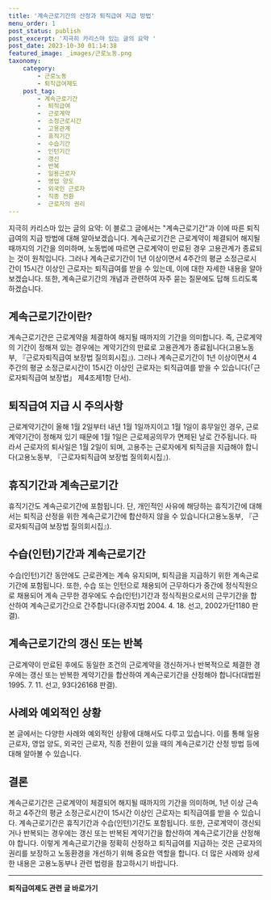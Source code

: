```yaml
---
title: '계속근로기간의 산정과 퇴직급여 지급 방법'
menu_order: 1
post_status: publish
post_excerpt: '지극히 카리스마 있는 글의 요약 '
post_date: 2023-10-30 01:14:38
featured_image: _images/근로노동.png
taxonomy:
    category:
        - 근로노동
        - 퇴직급여제도
    post_tag:
        - 계속근로기간
        -  퇴직급여
        -  근로계약
        -  소정근로시간
        -  고용관계
        -  휴직기간
        -  수습기간
        -  인턴기간
        -  갱신
        -  반복
        -  일용근로자
        -  영업 양도
        -  외국인 근로자
        -  직종 전환
        -  근로자의 권리
---
```



지극히 카리스마 있는 글의 요약:
이 블로그 글에서는 "계속근로기간"과 이에 따른 퇴직급여의 지급 방법에 대해 알아보겠습니다. 계속근로기간은 근로계약이 체결되어 해지될 때까지의 기간을 의미하며, 노동법에 따르면 근로계약이 만료된 경우 고용관계가 종료되는 것이 원칙입니다. 그러나 계속근로기간이 1년 이상이면서 4주간의 평균 소정근로시간이 15시간 이상인 근로자는 퇴직급여를 받을 수 있는데, 이에 대한 자세한 내용을 알아보겠습니다. 또한, 계속근로기간의 개념과 관련하여 자주 묻는 질문에도 답해 드리도록 하겠습니다.

## 계속근로기간이란?
계속근로기간은 근로계약을 체결하여 해지될 때까지의 기간을 의미합니다. 즉, 근로계약의 기간이 정해져 있는 경우에는 계약기간의 만료로 고용관계가 종료됩니다(고용노동부, 『근로자퇴직급여 보장법 질의회시집』). 그러나 계속근로기간이 1년 이상이면서 4주간의 평균 소정근로시간이 15시간 이상인 근로자는 퇴직급여를 받을 수 있습니다(「근로자퇴직급여 보장법」 제4조제1항 단서).

## 퇴직급여 지급 시 주의사항
근로계약기간이 올해 1월 2일부터 내년 1월 1일까지이고 1월 1일이 휴무일인 경우, 근로계약기간이 정해져 있기 때문에 1월 1일은 근로제공의무가 면제된 날로 간주됩니다. 따라서 근로자의 퇴사일은 1월 2일이 되며, 고용주는 근로자에게 퇴직금을 지급해야 합니다(고용노동부, 『근로자퇴직급여 보장법 질의회시집』).

## 휴직기간과 계속근로기간
휴직기간도 계속근로기간에 포함됩니다. 단, 개인적인 사유에 해당하는 휴직기간에 대해서는 퇴직금 산정을 위한 계속근로기간에 합산하지 않을 수 있습니다(고용노동부, 『근로자퇴직급여 보장법 질의회시집』).

## 수습(인턴)기간과 계속근로기간
수습(인턴)기간 동안에도 근로관계는 계속 유지되며, 퇴직금을 지급하기 위한 계속근로기간에 포함됩니다. 또한, 수습 또는 인턴으로 채용되어 근무하다가 중간에 정식직원으로 채용되어 계속 근무한 경우에도 수습(인턴)기간과 정식직원으로서의 근무기간을 합산하여 계속근로기간으로 간주합니다(광주지법 2004. 4. 18. 선고, 2002가단1180 판결).

## 계속근로기간의 갱신 또는 반복
근로계약이 만료된 후에도 동일한 조건의 근로계약을 갱신하거나 반복적으로 체결한 경우에는 갱신 또는 반복한 계약기간을 합산하여 계속근로기간을 산정해야 합니다(대법원 1995. 7. 11. 선고, 93다26168 판결).

## 사례와 예외적인 상황
본 글에서는 다양한 사례와 예외적인 상황에 대해서도 다루고 있습니다. 이를 통해 일용근로자, 영업 양도, 외국인 근로자, 직종 전환이 있을 때의 계속근로기간 산정 방법 등에 대해 알아볼 수 있습니다.

## 결론
계속근로기간은 근로계약이 체결되어 해지될 때까지의 기간을 의미하며, 1년 이상 근속하고 4주간의 평균 소정근로시간이 15시간 이상인 근로자는 퇴직급여를 받을 수 있습니다. 계속근로기간은 휴직기간과 수습(인턴)기간도 포함됩니다. 또한, 근로계약이 갱신되거나 반복되는 경우에는 갱신 또는 반복된 계약기간을 합산하여 계속근로기간을 산정해야 합니다. 이렇게 계속근로기간을 정확히 산정하고 퇴직급여를 지급하는 것은 근로자의 권리를 보장하고 노동환경을 개선하기 위해 중요한 역할을 합니다. 더 많은 사례와 상세한 내용은 고용노동부나 관련 법령을 참고하시기 바랍니다.
<!-- wp:separator -->
<hr class="wp-block-separator has-alpha-channel-opacity"/>
<!-- /wp:separator -->

<!-- wp:group {"backgroundColor":"base","layout":{"type":"constrained"}} -->
<div class="wp-block-group has-base-background-color has-background"><!-- wp:paragraph {"align":"center","fontSize":"medium"} -->
<p class="has-text-align-center has-large-font-size"><strong>퇴직급여제도 관련 글 바로가기</strong></p>
<!-- /wp:paragraph -->


<!-- wp:latest-posts
{"categories":[{"id":12695,"count":19,"description":"","link":"https://uknowlaw.com/category/%ed%87%b4%ec%a7%81%ea%b8%89%ec%97%ac%ec%a0%9c%eb%8f%84/","name":"퇴직급여제도","slug":"퇴직급여제도","taxonomy":"category","parent":0,"meta":[],"_links":{"self":[{"href":"https://uknowlaw.com/wp-json/wp/v2/categories/12695"}],"collection":[{"href":"https://uknowlaw.com/wp-json/wp/v2/categories"}],"about":[{"href":"https://uknowlaw.com/wp-json/wp/v2/taxonomies/category"}],"wp:post_type":[{"href":"https://uknowlaw.com/wp-json/wp/v2/posts?categories=12695"}],"curies":[{"name":"wp","href":"https://api.w.org/{rel}","templated":true}]}}]} /--></div>
<!-- /wp:group -->